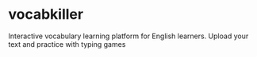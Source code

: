 # vocabkiller
Interactive vocabulary learning platform for English learners. Upload your text and practice with typing games
